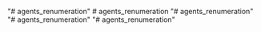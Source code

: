 "# agents_renumeration" 
#   a g e n t s _ r e n u m e r a t i o n  
 "# agents_renumeration" 
"# agents_renumeration" 
"# agents_renumeration" 
